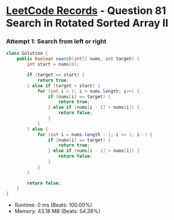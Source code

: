 # [LeetCode Records](../../README.md) - Question 81 Search in Rotated Sorted Array II

### Attempt 1: Search from left or right
```java
class Solution {
    public boolean search(int[] nums, int target) {
        int start = nums[0];

        if (target == start) {
            return true;
        } else if (target > start) {
            for (int i = 1; i < nums.length; i++) {
                if (nums[i] == target) {
                    return true;
                } else if (nums[i - 1] > nums[i]) {
                    return false;
                }
            }
        } else {
            for (int i = nums.length - 1; i >= 1; i--) {
                if (nums[i] == target) {
                    return true;
                } else if (nums[i - 1] > nums[i]) {
                    return false;
                }
            }
        }

        return false;
    }
}
```
- Runtime: 0 ms (Beats: 100.00%)
- Memory: 43.18 MB (Beats: 54.38%)

<br>
